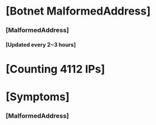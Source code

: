 # [Botnet MalformedAddress]
### [MalformedAddress]
#### [Updated every 2~3 hours]

# [Counting 4112 IPs]

# [Symptoms] 
###   [MalformedAddress]
